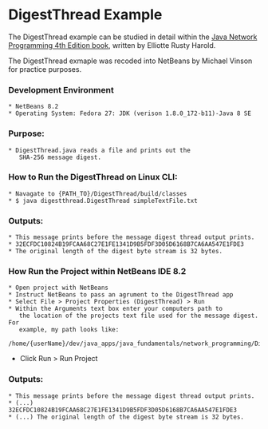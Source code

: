 DigestThread Example
====================

The DigestThread example can be studied in detail within the [Java Network Programming 4th Edition book](http://shop.oreilly.com/product/0636920028420.do), written by Elliotte Rusty Harold.
 
The DigestThread exmaple was recoded into NetBeans by Michael Vinson for practice purposes.

### Development Environment
    * NetBeans 8.2
    * Operating System: Fedora 27: JDK (verison 1.8.0_172-b11)-Java 8 SE 

### Purpose:
    * DigestThread.java reads a file and prints out the 
       SHA-256 message digest.

### How to Run the DigestThread on Linux CLI:
    * Navagate to {PATH_TO}/DigestThread/build/classes
    * $ java digestthread.DigestThread simpleTextFile.txt

### Outputs: 
    * This message prints before the message digest thread output prints.
    * 32ECFDC10824B19FCAA68C27E1FE1341D9B5FDF3D05D6168B7CA6AA547E1FDE3
    * The original length of the digest byte stream is 32 bytes.

###  How Run the Project within NetBeans IDE 8.2
    * Open project with NetBeans
    * Instruct NetBeans to pass an agrument to the DigestThread app
    * Select File > Project Properties (DigestThread) > Run
    * Within the Arguments text box enter your computers path to 
       the location of the projects text file used for the message digest. For
       example, my path looks like: 
        /home/{userName}/dev/java_apps/java_fundamentals/network_programming/DigestThread/build/classes/simpleTextFile.txt
   * Click Run > Run Project

### Outputs:
    * This message prints before the message digest thread output prints.
    * (...) 32ECFDC10824B19FCAA68C27E1FE1341D9B5FDF3D05D6168B7CA6AA547E1FDE3
    * (...) The original length of the digest byte stream is 32 bytes.
